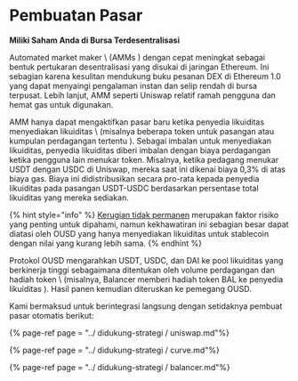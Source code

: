 # Pembuatan Pasar

**Miliki Saham Anda di Bursa Terdesentralisasi**

Automated market maker \ (AMMs \) dengan cepat meningkat sebagai bentuk pertukaran desentralisasi yang disukai di jaringan Ethereum. Ini sebagian karena kesulitan mendukung buku pesanan DEX di Ethereum 1.0 yang dapat menyaingi pengalaman instan dan selip rendah di bursa terpusat. Lebih lanjut, AMM seperti Uniswap relatif ramah pengguna dan hemat gas untuk digunakan.

AMM hanya dapat mengaktifkan pasar baru ketika penyedia likuiditas menyediakan likuiditas \ (misalnya beberapa token untuk pasangan atau kumpulan perdagangan tertentu \). Sebagai imbalan untuk menyediakan likuiditas, penyedia likuiditas diberi imbalan dengan biaya perdagangan ketika pengguna lain menukar token. Misalnya, ketika pedagang menukar USDT dengan USDC di Uniswap, mereka saat ini dikenai biaya 0,3% di atas biaya gas. Biaya ini didistribusikan secara pro-rata kepada penyedia likuiditas pada pasangan USDT-USDC berdasarkan persentase total likuiditas yang mereka sediakan.

{% hint style="info" %}
[Kerugian tidak permanen](https://medium.com/@pintail/uniswap-a-good-deal-for-liquidity-providers-104c0b6816f2) merupakan faktor risiko yang penting untuk dipahami, namun kekhawatiran ini sebagian besar dapat diatasi oleh OUSD yang hanya menyediakan likuiditas untuk stablecoin dengan nilai yang kurang lebih sama.
{% endhint %}

Protokol OUSD mengarahkan USDT, USDC, dan DAI ke pool likuiditas yang berkinerja tinggi sebagaimana ditentukan oleh volume perdagangan dan hadiah token \ (misalnya, Balancer memberi hadiah token BAL ke penyedia likuiditas \). Hasil panen kemudian diteruskan ke pemegang OUSD.

Kami bermaksud untuk berintegrasi langsung dengan setidaknya pembuat pasar otomatis berikut:

{% page-ref page = "../ didukung-strategi / uniswap.md"%}

{% page-ref page = "../ didukung-strategi / curve.md"%}

{% page-ref page = "../ didukung-strategi / balancer.md"%}





